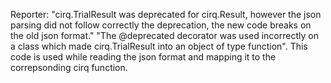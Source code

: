 Reporter: "cirq.TrialResult was deprecated for cirq.Result, however the json parsing did not follow correctly the deprecation, the new code breaks on the old json format." "The @deprecated decorator was used incorrectly on a class which made cirq.TrialResult into an object of type function". This code is used while reading the json format and mapping it to the correpsonding cirq function.